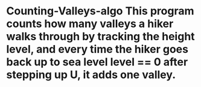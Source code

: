 # Counting-Valleys-algo This program counts how many valleys a hiker walks through by tracking the height level, and every time the hiker goes back up to sea level level == 0 after stepping up U, it adds one valley.
